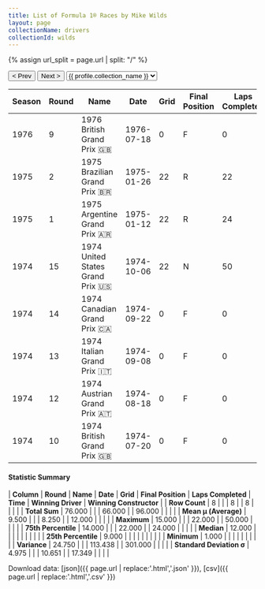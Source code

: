 ```yaml
---
title: List of Formula 1® Races by Mike Wilds
layout: page
collectionName: drivers
collectionId: wilds
---
```


{% assign url_split = page.url | split: "/" %}
<div id="collection-navigation">
<button onclick="selector.options[selector.selectedIndex-1].value && (window.location = selector.options[selector.selectedIndex-1].value);">&lt; Prev</button>
<button onclick="selector.options[selector.selectedIndex+1].value && (window.location = selector.options[selector.selectedIndex+1].value);">Next &gt;</button>
<select id="selector" onchange="this.options[this.selectedIndex].value && (window.location = this.options[this.selectedIndex].value);">
  {% for collectionId in site.data[page.collectionName].refs %}
    {% if collectionId == page.collectionId %}
      {% assign selected = "selected" %}
    {% else %}
      {% assign selected = "" %}
    {% endif %}
    {% assign profile = site.data[page.collectionName][collectionId].profile %}
    <option value="/f1/{{ page.collectionName }}/{{ collectionId }}/{{ url_split[4] }}" {{ selected }}>{{ profile.collection_name }}</option>
  {% endfor %}
</select>
</div>

| Season | Round | Name | Date | Grid | Final Position | Laps Completed | Time | Winning Driver | Winning Constructor |
|--|--|--|--|--|--|--|--|--|--|
| 1976 | 9 | 1976 British Grand Prix 🇬🇧 | 1976-07-18 | 0 | F | 0 |   | Niki Lauda 🇦🇹 | Ferrari 🇮🇹 |
| 1975 | 2 | 1975 Brazilian Grand Prix 🇧🇷 | 1975-01-26 | 22 | R | 22 |   | Carlos Pace 🇧🇷 | Brabham 🇬🇧 |
| 1975 | 1 | 1975 Argentine Grand Prix 🇦🇷 | 1975-01-12 | 22 | R | 24 |   | Emerson Fittipaldi 🇧🇷 | McLaren 🇬🇧 |
| 1974 | 15 | 1974 United States Grand Prix 🇺🇸 | 1974-10-06 | 22 | N | 50 |   | Carlos Reutemann 🇦🇷 | Brabham 🇬🇧 |
| 1974 | 14 | 1974 Canadian Grand Prix 🇨🇦 | 1974-09-22 | 0 | F | 0 |   | Emerson Fittipaldi 🇧🇷 | McLaren 🇬🇧 |
| 1974 | 13 | 1974 Italian Grand Prix 🇮🇹 | 1974-09-08 | 0 | F | 0 |   | Ronnie Peterson 🇸🇪 | Team Lotus 🇬🇧 |
| 1974 | 12 | 1974 Austrian Grand Prix 🇦🇹 | 1974-08-18 | 0 | F | 0 |   | Carlos Reutemann 🇦🇷 | Brabham 🇬🇧 |
| 1974 | 10 | 1974 British Grand Prix 🇬🇧 | 1974-07-20 | 0 | F | 0 |   | Jody Scheckter 🇿🇦 | Tyrrell 🇬🇧 |

#### Statistic Summary

| **Column** | **Round** | **Name** | **Date** | **Grid** | **Final Position** | **Laps Completed** | **Time** | **Winning Driver** | **Winning Constructor** |
| **Row Count** | 8 |  |  | 8 |  | 8 |  |  |  |
| **Total Sum** | 76.000 |  |  | 66.000 |  | 96.000 |  |  |  |
| **Mean μ (Average)** | 9.500 |  |  | 8.250 |  | 12.000 |  |  |  |
| **Maximum** | 15.000 |  |  | 22.000 |  | 50.000 |  |  |  |
| **75th Percentile** | 14.000 |  |  | 22.000 |  | 24.000 |  |  |  |
| **Median** | 12.000 |  |  |  |  |  |  |  |  |
| **25th Percentile** | 9.000 |  |  |  |  |  |  |  |  |
| **Minimum** | 1.000 |  |  |  |  |  |  |  |  |
| **Variance** | 24.750 |  |  | 113.438 |  | 301.000 |  |  |  |
| **Standard Deviation σ** | 4.975 |  |  | 10.651 |  | 17.349 |  |  |  |

Download data: [json]({{ page.url | replace:'.html','.json' }}), [csv]({{ page.url | replace:'.html','.csv' }})
